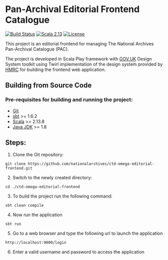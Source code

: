 # Pan-Archival Editorial Frontend Catalogue

[![Build Status](https://github.com/nationalarchives/ctd-omega-editorial-frontend/actions/workflows/ci.yml/badge.svg?branch=main)](https://github.com/nationalarchives/ctd-omega-editorial-frontend/actions/workflows/ci.yml)
[![Scala 2.13](https://img.shields.io/badge/scala-2.13-red.svg)](http://scala-lang.org)
[![License](https://img.shields.io/badge/license-MIT-blue.svg)](https://opensource.org/licenses/MIT)

This project is an editorial frontend for managing The National Archives Pan-Archival Catalogue (PAC).

The project is developed in Scala Play framework with [GOV.UK]( https://design-system.service.gov.uk/) Design System toolkit using Twirl implementation of the design system provided by [HMRC](https://github.com/hmrc/play-frontend-hmrc) for building the frontend web application.

## Building from Source Code

### Pre-requisites for building and running the project:
* [Git](https://git-scm.com)
* [sbt](https://www.scala-sbt.org/) >= 1.6.2
* [Scala](https://www.scala-lang.org/) >= 2.13.8
* [Java JDK](https://adoptopenjdk.net/) >= 1.8

## Steps:

1. Clone the Git repository:
```
git clone https://github.com/nationalarchives/ctd-omega-editorial-frontend.git
```
2. Switch to the newly created directory:
```
cd ./ctd-omega-editorial-frontend
```
3. To build the project run the following command:
```
sbt clean compile
```
4. Now run the application
```
sbt run
```
5. Go to a web browser and type the following url to launch the application
```
http://localhost:9000/login
```
6. Enter a valid username and password to access the application